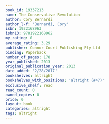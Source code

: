 ```yaml
---
book_id: 19337213
name: The Conservative Revolution
author: Cory Bernardi
author_l-f: 'Bernardi, Cory'
isbn: 1922168963
isbn13: 9781922168962
my_rating: 0
average_rating: 3.29
publisher: Connor Court Publishing Pty Ltd
binding: Paperback
number_of_pages: 178
year_published: 2013
original_publication_year: 2013
date_added: '2/28/2017'
bookshelves: altright
bookshelves_with_positions: 'altright (#47)'
exclusive_shelf: read
read_count: 0
owned_copies: 0
price: 0
layout: book
categories: altright
tags: altright
---
```

